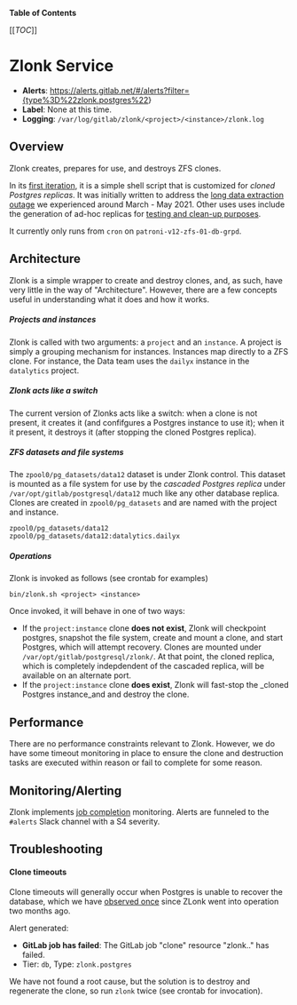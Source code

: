 **Table of Contents**

[[_TOC_]]

# Zlonk Service

* **Alerts**: <https://alerts.gitlab.net/#/alerts?filter={type%3D%22zlonk.postgres%22>}
* **Label**: None at this time.
* **Logging**: `/var/log/gitlab/zlonk/<project>/<instance>/zlonk.log`

## Overview

Zlonk creates, prepares for use, and destroys ZFS clones.

In its [first iteration](https://gitlab.com/gitlab-com/gl-infra/zlonk/-/blob/master/bin/zlonk.sh), it is a simple shell script that is customized for _cloned Postgres replicas_. It was initially written to address the [long data extraction outage](https://gitlab.com/gitlab-data/analytics/-/issues/8576) we experienced around March - May 2021. Other uses uses include the generation of ad-hoc replicas for [testing and clean-up purposes](https://gitlab.com/gitlab-com/gl-infra/production/-/issues/4591).

It currently only runs from `cron` on `patroni-v12-zfs-01-db-grpd`.

## Architecture

Zlonk is a simple wrapper to create and destroy clones, and, as such, have very little in the way of "Architecture". However, there are a few concepts useful in understanding what it does and how it works.

##### Projects and instances

Zlonk is called with two arguments: a `project` and an `instance`. A project is simply a grouping mechanism for instances. Instances map directly to a ZFS clone. For instance, the Data team uses the `dailyx` instance in the `datalytics` project.

##### Zlonk acts like a switch

The current version of Zlonks acts like a switch: when a clone is not present, it creates it (and confifgures a Postgres instance to use it); when it it present, it destroys it (after stopping the cloned Postgres replica).

##### ZFS datasets and file systems

The `zpool0/pg_datasets/data12` dataset is under Zlonk control. This dataset is mounted as a file system for use by the _cascaded Postgres replica_ under `/var/opt/gitlab/postgresql/data12` much like any other database replica. Clones are created in `zpool0/pg_datasets` and are named with the project and instance.

```
zpool0/pg_datasets/data12
zpool0/pg_datasets/data12:datalytics.dailyx
```

##### Operations

Zlonk is invoked as follows (see crontab for examples)

```
bin/zlonk.sh <project> <instance>
```

Once invoked, it will behave in one of two ways:

* If the `project:instance` clone **does not exist**, Zlonk will checkpoint postgres, snapshot the file system, create and mount a clone, and start Postgres, which will attempt recovery. Clones are mounted under  `/var/opt/gitlab/postgresql/zlonk/`. At that point, the cloned replica, which is completely indepdendent of the cascaded replica, will be available on an alternate port.
* If the `project:instance` clone **does exist**, Zlonk will fast-stop the _cloned Postgres instance_and and destroy the clone.

## Performance

There are no performance constraints relevant to Zlonk. However, we do have some timeout monitoring in place to ensure the clone and destruction tasks are executed within reason or fail to complete for some reason.

## Monitoring/Alerting

Zlonk implements [job completion](https://gitlab.com/gitlab-com/runbooks/-/blob/master/docs/uncategorized/job_completion.md) monitoring. Alerts are funneled to the `#alerts` Slack channel with a S4 severity.

## Troubleshooting

#### Clone timeouts

Clone timeouts will generally occur when Postgres is unable to recover the database, which we have [observed once](https://gitlab.com/gitlab-com/gl-infra/production/-/issues/5126) since ZLonk went into operation two months ago.

Alert generated:

* **GitLab job has failed**: The GitLab job "clone" resource "zlonk.<project>.<instance>" has failed.
* Tier: `db`, Type: `zlonk.postgres`

We have not found a root cause, but the solution is to destroy and regenerate the clone, so run `zlonk` twice (see crontab for invocation).
